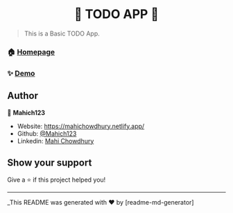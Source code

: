 <h1 align="center">📝 TODO APP 📝</h1>


> This is a Basic TODO App.
### 🏠 [Homepage](https://github.com/Mahich123/TODO_APP)

### ✨ [Demo](https://toodo-app.netlify.app/)



## Author

👤 **Mahich123**

* Website: https://mahichowdhury.netlify.app/
* Github: [@Mahich123](https://github.com/Mahich123)
* Linkedin: [Mahi Chowdhury](https://www.linkedin.com/in/mahi-chowdhury/)

## Show your support

Give a ⭐️ if this project helped you!

***
_This README was generated with ❤️ by [readme-md-generator]
